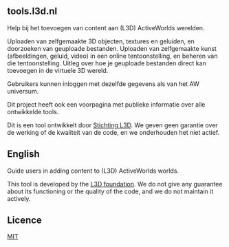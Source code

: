 ## tools.l3d.nl

Help bij het toevoegen van content aan (L3D) ActiveWorlds werelden.

Uploaden van zelfgemaakte 3D objecten, textures en geluiden, en doorzoeken van geuploade bestanden.
Uploaden van zelfgemaakte kunst (afbeeldingen, geluid, video) in een online tentoonstelling, en beheren van die tentoonstelling.
Uitleg over hoe je geuploade bestanden direct kan toevoegen in de virtuele 3D wereld.

Gebruikers kunnen inloggen met dezelfde gegevens als van het AW universum.

Dit project heeft ook een voorpagina met publieke informatie over alle ontwikkelde tools.

Dit is een tool ontwikkelt door [Stichting L3D](http://www.l3d.nl/).
We geven geen garantie over de werking of de kwaliteit van de code, en we onderhouden het niet actief.


## English

Guide users in adding content to (L3D) ActiveWorlds worlds.

This tool is developed by the [L3D foundation](http://www.l3d.nl/).
We do not give any guarantee about its functioning or the quality of the code, and we do not maintain it actively.


## Licence

[MIT](/LICENSE)
